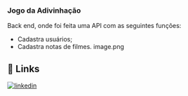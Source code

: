 ### Jogo da Adivinhação

Back end, onde foi feita uma API com as seguintes funções:
- Cadastra usuários;
- Cadastra notas de filmes.
image.png

## 🔗 Links
[![linkedin](https://img.shields.io/badge/linkedin-0A66C2?style=for-the-badge&logo=linkedin&logoColor=white)](https://www.linkedin.com/in/vin%C3%ADcius-moreira-01a398177/)


